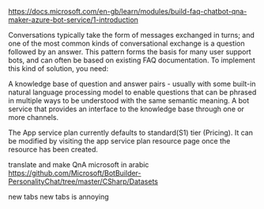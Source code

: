 https://docs.microsoft.com/en-gb/learn/modules/build-faq-chatbot-qna-maker-azure-bot-service/1-introduction

Conversations typically take the form of messages exchanged in turns; and one of the most common kinds of conversational exchange is a question followed by an answer. This pattern forms the basis for many user support bots, and can often be based on existing FAQ documentation. To implement this kind of solution, you need:

A knowledge base of question and answer pairs - usually with some built-in natural language processing model to enable questions that can be phrased in multiple ways to be understood with the same semantic meaning.
A bot service that provides an interface to the knowledge base through one or more channels.


The App service plan currently defaults to standard(S1) tier (Pricing). It can be modified by visiting the app service plan resource page once the resource has been created.


translate and make QnA microsoft in arabic 
https://github.com/Microsoft/BotBuilder-PersonalityChat/tree/master/CSharp/Datasets

new tabs new tabs is annoying 